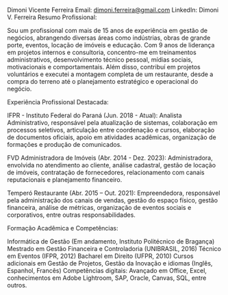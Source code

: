 Dimoni Vicente Ferreira
Email: dimoni.ferreira@gmail.com
LinkedIn: Dimoni V. Ferreira
Resumo Profissional:

Sou um profissional com mais de 15 anos de experiência em gestão de negócios, abrangendo diversas áreas como indústrias, obras de grande porte, eventos, locação de imóveis e educação. Com 9 anos de liderança em projetos internos e consultoria, concentro-me em treinamentos administrativos, desenvolvimento técnico pessoal, mídias sociais, motivacionais e comportamentais. Além disso, contribuí em projetos voluntários e executei a montagem completa de um restaurante, desde a compra do terreno até o planejamento estratégico e operacional do negócio.

Experiência Profissional Destacada:

IFPR - Instituto Federal do Paraná (Jun. 2018 - Atual): Analista Administrativo, responsável pela atualização de sistemas, colaboração em processos seletivos, articulação entre coordenação e cursos, elaboração de documentos oficiais, apoio em atividades acadêmicas, organização de formações e produção de comunicados.

FVD Administradora de Imóveis (Abr. 2014 - Dez. 2023): Administradora, envolvida no atendimento ao cliente, análise cadastral, gestão de locação de imóveis, contratação de fornecedores, relacionamento com canais reputacionais e planejamento financeiro.

Temperó Restaurante (Abr. 2015 – Out. 2021): Empreendedora, responsável pela administração dos canais de vendas, gestão do espaço físico, gestão financeira, análise de métricas, organização de eventos sociais e corporativos, entre outras responsabilidades.

Formação Acadêmica e Competências:

Informática de Gestão (Em andamento, Instituto Politécnico de Bragança)
Mestrado em Gestão Financeira e Controladoria (UNIBRASIL, 2016)
Técnico em Eventos (IFPR, 2012)
Bacharel em Direito (UFPR, 2010)
Cursos adicionais em Gestão de Projetos, Gestão da Inovação e idiomas (Inglês, Espanhol, Francês)
Competências digitais: Avançado em Office, Excel, conhecimentos em Adobe Lightroom, SAP, Oracle, Canvas, SQL, entre outros.
